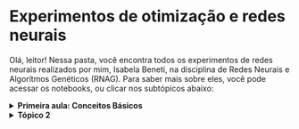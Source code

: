 # Experimentos de otimização e redes neurais
Olá, leitor! Nessa pasta, você encontra todos os experimentos de redes neurais realizados por mim, Isabela Beneti, na disciplina de Redes Neurais e Algorítmos Genéticos (RNAG). Para saber mais sobre eles, você pode acessar os notebooks, ou clicar nos subtópicos abaixo:
<details><summary><b>Primeira aula: Conceitos Básicos</b></summary>

Pelas palavras do professor, essa foi a aula mais importante de todo o nosso ano na disciplina de Redes Neuras e Algoritmos Genéticos!

Nela, nós aprendemos que, assim como algoritmos genéticos, são códigos inspirados em biologia, mais especificamente no funcionamento de neurônios biológicos. Os principais conceitos inspirados no funcionamento dos neurônios são os de:

* Conexão
* Passagem de sinal
* Função de Ativação

Podemos representar o esquema de uma rede neural simples pelo grafo abaixo:

<center>
  <img src= 'https://user-images.githubusercontent.com/106626661/234957554-3fb1db49-c7e4-4db8-9539-907c56d55b32.png' style="width:800px;height:400px"/>
</center>  


No grafo, os círculos com x são neurônios artificiais de input (ou de saída)), o círculo com y é o neurônio artificial de output(ou de saída), o círculo central é o neurônio artificial da camada oculta e as setas são sinapses artificiais.

As informações caminham nas sinapses artificiais, e toda sinapse tem um peso, que será multiplicado com o valor do input. Se o valor de input é $U$ , a informação transportada será $U*w_1$.

No neurônio central, temos um valor inerente $b$ (bias, ou viés) e uma função $g(x)$. A informação que ele recebe é a de $U * w_1 + T* w_2$ à qual ele soma com o valor b. Portanto, o que esse neurônio retorna é $g(U* w_1 + T* w_2+ b)$.

Logo, o neurônio de saída ($y$) receberá o valor de $g(U* w_1 + T* w_2+ b) * w_3$



## Backpropagation

Qualquer função pode ser representada por grafos! Por exemplo, as expressões $c= a + b$ e $e= c * d$ podem ser representadas por meio do grafo da figura 2:




Logo, podemos também representar a nossa rede neural simples, da figura 2, utilizando o grafo da figura 3:

<center>
  <img src= 'https://user-images.githubusercontent.com/106626661/234977331-b8bef9c4-8552-493a-b057-0239aaad51f7.png' style="width:800px;height:400px"/>
</center>  




A grande sacada das redes neurais foi feita pelo austríaco Linnainmaa: utilizar derivadas para sabermos o quanto cada parâmetro influencia no resultado! Afinal, a derivada mostra a variação, isto é , mostra o quanto a função está mudando em uma determinada direção. Logo, utilizando derivadas parciais, é possível descobrir o quanto y varia quando mudamos os parâmetros  $w_3$, $w_1$, $w_2$, $b$...

Se sabemos o quanto y varia conforme eu vario cada um desses parâmetros, eu podemos o quanto eu devo mudar esses parâmetros para chegar ao valor ideal de y. Essas derivadas parciais são chamadas de `Gradientes Locais do Parâmetro`. As primeiras derivadas parciais (mais próximas de y) podem ser calculadas de maneira mais direta. Conforme vamos retrocedendo nos parâmetros, é necessário ir aplicando a regra da cadeia para calcular a derivada, assim como mostra a figura 4:

<center>
  <img src= 'https://user-images.githubusercontent.com/106626661/234975100-d3bbd464-cedd-43f1-aa36-5f08d25c64c3.png' style="width:1000px;height:500px"/>
</center>  


Esse o método de ir calculando as derivadas de frente para trás é chamado de `backpropagation`. Isso é a base para vários modelos muuuito importantes, como o nosso querido ChatGPT! 



</details>
<details><summary><b>Tópico 2</b></summary>

À espera da aula 2 para completar esse tópico :)
</p>
</details>
